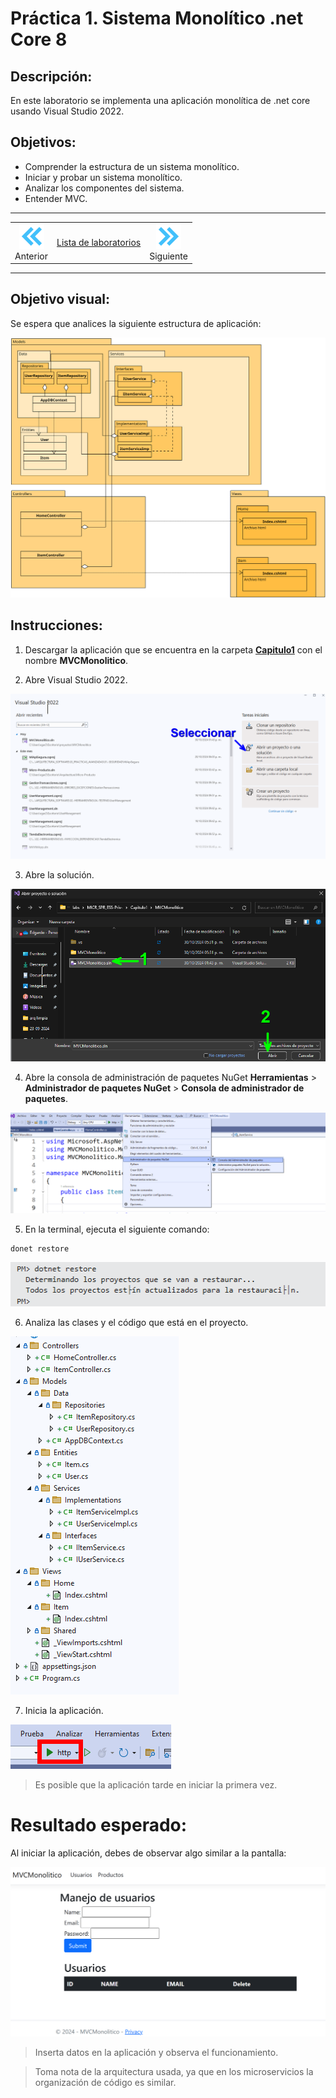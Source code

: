 # Práctica 1. Sistema Monolítico .net Core 8

## Descripción:

En este laboratorio se implementa una aplicación monolítica de .net core usando Visual Studio 2022.

## Objetivos:

- Comprender la estructura de un sistema monolítico. <br>
- Iniciar y probar un sistema monolítico. <br>
- Analizar los componentes del sistema. <br>
- Entender MVC.

---
<!--Este fragmento es la barra de 
navegación-->

<div style="width: 400px;">
        <table width="50%">
            <tr>
                <td style="text-align: center;">
                    <a href=""><img src="../images/anterior.png" width="40px"></a>
                    <br>Anterior
                </td>
                <td style="text-align: center;">
                   <a href="../README.md">Lista de laboratorios</a>
                </td>
<td style="text-align: center;">
                    <a href="../Capitulo2/README.md"><img src="../images/siguiente.png" width="40px"></a>
                    <br>Siguiente
                </td>
            </tr>
        </table>
</div>

---

## Objetivo visual: 

Se espera que analices la siguiente estructura de aplicación: 

![diagrama](../images/1/diagramaMVC.png)

## Instrucciones:

1. Descargar la aplicación que se encuentra en la carpeta **[Capitulo1](../Capitulo1)** con el nombre **MVCMonolitico**.

2. Abre Visual Studio 2022. <br>

![opcion](../images/1/2.png)

3. Abre la solución. <br>

![solucion](../images/1/3.png)

4.  Abre la consola de administración de paquetes NuGet **Herramientas** > **Administrador de paquetes NuGet** > **Consola de administrador de paquetes**. <br>

![alt text](../images/1/4.png)

5. En la terminal, ejecuta el siguiente comando:

```bash
donet restore
```

![restore](../images/1/5.png)

6. Analiza las clases y el código que está en el proyecto.

![alt text](../images/1/6.png)

7. Inicia la aplicación.

![alt text](../images/1/7.png)

> Es posible que la aplicación tarde en iniciar la primera vez.

# Resultado esperado:

Al iniciar la aplicación, debes de observar algo similar a la pantalla:

![alt text](../images/1/8.png)

> Inserta datos en la aplicación y observa el funcionamiento. 

> Toma nota de la arquitectura usada, ya que en los microservicios la organización de código es similar. 
